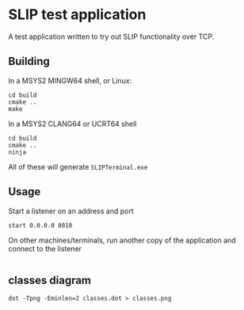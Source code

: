 # SLIP test application

A test application written to try out SLIP functionality over TCP.

## Building

In a MSYS2 MINGW64 shell, or Linux:

```shell
cd build
cmake ..
make
```

In a MSYS2 CLANG64 or UCRT64 shell

```shell
cd build
cmake ..
ninja
```

All of these will generate `SLIPTerminal.exe`

## Usage

Start a listener on an address and port

```shell
start 0.0.0.0 8010
```

On other machines/terminals, run another copy of the application and connect to the listener

```
```

## classes diagram

```shell
dot -Tpng -Eminlen=2 classes.dot > classes.png
```
